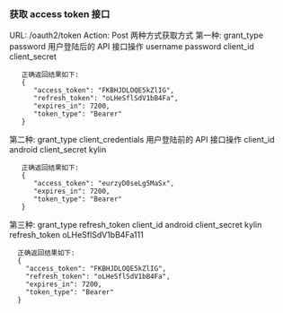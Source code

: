 ### 获取 access token 接口

URL: /oauth2/token
Action: Post
两种方式获取方式
第一种: grant_type password 用户登陆后的 API 接口操作
       username
       password
       client_id
       client_secret

       正确返回结果如下:
       {
          "access_token": "FKBHJDLOQE5kZlIG",
          "refresh_token": "oLHeSflSdV1bB4Fa",
          "expires_in": 7200,
          "token_type": "Bearer"
       }

第二种: grant_type client_credentials 用户登陆前的 API 接口操作
       client_id android
       client_secret kylin

       正确返回结果如下:
       {
          "access_token": "eurzyD0seLg5MaSx",
          "expires_in": 7200,
          "token_type": "Bearer"
       }

第三种: grant_type refresh_token
      client_id android
      client_secret kylin
      refresh_token oLHeSflSdV1bB4Fa111

      正确返回结果如下:
      {
        "access_token": "FKBHJDLOQE5kZlIG",
        "refresh_token": "oLHeSflSdV1bB4Fa",
        "expires_in": 7200,
        "token_type": "Bearer"
      }
